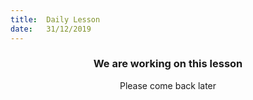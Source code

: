 ```yaml
---
title:  Daily Lesson
date:   31/12/2019
---
```


### <center>We are working on this lesson</center>
<center>Please come back later</center>